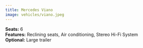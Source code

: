 ```yaml
---
title: Mercedes Viano
image: vehicles/viano.jpeg
---
```


**Seats:** 6<br>
**Features:** Reclining seats, Air conditioning, Stereo Hi-Fi System<br>
**Optional:** Large trailer<br>